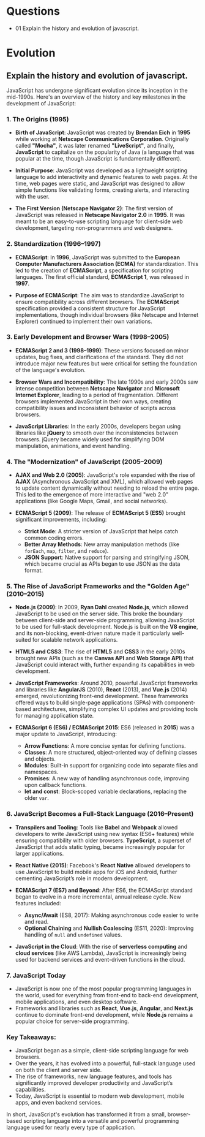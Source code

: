 # Questions

- 01 Explain the history and evolution of javascript.

# Evolution

## Explain the history and evolution of javascript.

JavaScript has undergone significant evolution since its inception in the mid-1990s. Here's an overview of the history and key milestones in the development of JavaScript:

### 1. **The Origins (1995)**

- **Birth of JavaScript**: JavaScript was created by **Brendan Eich** in **1995** while working at **Netscape Communications Corporation**. Originally called **"Mocha"**, it was later renamed **"LiveScript"**, and finally, **JavaScript** to capitalize on the popularity of Java (a language that was popular at the time, though JavaScript is fundamentally different).
- **Initial Purpose**: JavaScript was developed as a lightweight scripting language to add interactivity and dynamic features to web pages. At the time, web pages were static, and JavaScript was designed to allow simple functions like validating forms, creating alerts, and interacting with the user.

- **The First Version (Netscape Navigator 2)**: The first version of JavaScript was released in **Netscape Navigator 2.0** in **1995**. It was meant to be an easy-to-use scripting language for client-side web development, targeting non-programmers and web designers.

### 2. **Standardization (1996–1997)**

- **ECMAScript**: In **1996**, JavaScript was submitted to the **European Computer Manufacturers Association (ECMA)** for standardization. This led to the creation of **ECMAScript**, a specification for scripting languages. The first official standard, **ECMAScript 1**, was released in **1997**.

- **Purpose of ECMAScript**: The aim was to standardize JavaScript to ensure compatibility across different browsers. The **ECMAScript** specification provided a consistent structure for JavaScript implementations, though individual browsers (like Netscape and Internet Explorer) continued to implement their own variations.

### 3. **Early Development and Browser Wars (1998–2005)**

- **ECMAScript 2 and 3 (1998–1999)**: These versions focused on minor updates, bug fixes, and clarifications of the standard. They did not introduce major new features but were critical for setting the foundation of the language's evolution.

- **Browser Wars and Incompatibility**: The late 1990s and early 2000s saw intense competition between **Netscape Navigator** and **Microsoft Internet Explorer**, leading to a period of fragmentation. Different browsers implemented JavaScript in their own ways, creating compatibility issues and inconsistent behavior of scripts across browsers.

- **JavaScript Libraries**: In the early 2000s, developers began using libraries like **jQuery** to smooth over the inconsistencies between browsers. jQuery became widely used for simplifying DOM manipulation, animations, and event handling.

### 4. **The "Modernization" of JavaScript (2005–2009)**

- **AJAX and Web 2.0 (2005)**: JavaScript's role expanded with the rise of **AJAX** (Asynchronous JavaScript and XML), which allowed web pages to update content dynamically without needing to reload the entire page. This led to the emergence of more interactive and "web 2.0" applications (like Google Maps, Gmail, and social networks).

- **ECMAScript 5 (2009)**: The release of **ECMAScript 5 (ES5)** brought significant improvements, including:
  - **Strict Mode**: A stricter version of JavaScript that helps catch common coding errors.
  - **Better Array Methods**: New array manipulation methods (like `forEach`, `map`, `filter`, and `reduce`).
  - **JSON Support**: Native support for parsing and stringifying JSON, which became crucial as APIs began to use JSON as the data format.

### 5. **The Rise of JavaScript Frameworks and the "Golden Age" (2010–2015)**

- **Node.js (2009)**: In 2009, **Ryan Dahl** created **Node.js**, which allowed JavaScript to be used on the server side. This broke the boundary between client-side and server-side programming, allowing JavaScript to be used for full-stack development. Node.js is built on the **V8 engine**, and its non-blocking, event-driven nature made it particularly well-suited for scalable network applications.

- **HTML5 and CSS3**: The rise of **HTML5** and **CSS3** in the early 2010s brought new APIs (such as the **Canvas API** and **Web Storage API**) that JavaScript could interact with, further expanding its capabilities in web development.

- **JavaScript Frameworks**: Around 2010, powerful JavaScript frameworks and libraries like **AngularJS** (2010), **React** (2013), and **Vue.js** (2014) emerged, revolutionizing front-end development. These frameworks offered ways to build single-page applications (SPAs) with component-based architectures, simplifying complex UI updates and providing tools for managing application state.

- **ECMAScript 6 (ES6) / ECMAScript 2015**: ES6 (released in **2015**) was a major update to JavaScript, introducing:
  - **Arrow Functions**: A more concise syntax for defining functions.
  - **Classes**: A more structured, object-oriented way of defining classes and objects.
  - **Modules**: Built-in support for organizing code into separate files and namespaces.
  - **Promises**: A new way of handling asynchronous code, improving upon callback functions.
  - **let and const**: Block-scoped variable declarations, replacing the older `var`.

### 6. **JavaScript Becomes a Full-Stack Language (2016–Present)**

- **Transpilers and Tooling**: Tools like **Babel** and **Webpack** allowed developers to write JavaScript using new syntax (ES6+ features) while ensuring compatibility with older browsers. **TypeScript**, a superset of JavaScript that adds static typing, became increasingly popular for larger applications.

- **React Native (2015)**: Facebook's **React Native** allowed developers to use JavaScript to build mobile apps for iOS and Android, further cementing JavaScript’s role in modern development.

- **ECMAScript 7 (ES7) and Beyond**: After ES6, the ECMAScript standard began to evolve in a more incremental, annual release cycle. New features included:

  - **Async/Await** (ES8, 2017): Making asynchronous code easier to write and read.
  - **Optional Chaining** and **Nullish Coalescing** (ES11, 2020): Improving handling of `null` and `undefined` values.

- **JavaScript in the Cloud**: With the rise of **serverless computing** and **cloud services** (like AWS Lambda), JavaScript is increasingly being used for backend services and event-driven functions in the cloud.

### 7. **JavaScript Today**

- JavaScript is now one of the most popular programming languages in the world, used for everything from front-end to back-end development, mobile applications, and even desktop software.
- Frameworks and libraries such as **React**, **Vue.js**, **Angular**, and **Next.js** continue to dominate front-end development, while **Node.js** remains a popular choice for server-side programming.

### Key Takeaways:

- JavaScript began as a simple, client-side scripting language for web browsers.
- Over the years, it has evolved into a powerful, full-stack language used on both the client and server side.
- The rise of frameworks, new language features, and tools has significantly improved developer productivity and JavaScript’s capabilities.
- Today, JavaScript is essential to modern web development, mobile apps, and even backend services.

In short, JavaScript's evolution has transformed it from a small, browser-based scripting language into a versatile and powerful programming language used for nearly every type of application.
